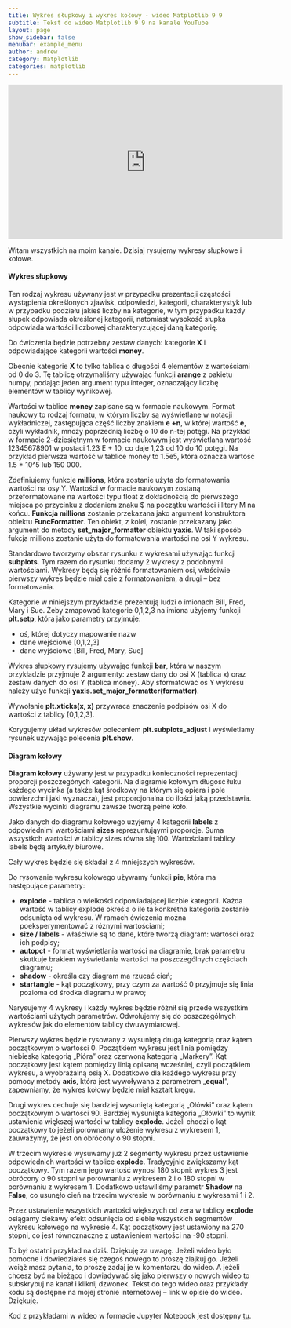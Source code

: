 ```yaml
---
title: Wykres słupkowy i wykres kołowy - wideo Matplotlib 9 9
subtitle: Tekst do wideo Matplotlib 9 9 na kanale YouTube
layout: page
show_sidebar: false
menubar: example_menu
author: andrew
category: Matplotlib
categories: matplotlib
---
```


<center>
<iframe width="560" height="315" src="https://www.youtube.com/embed/1AMoeG6QgqI" frameborder="0" allow="accelerometer; autoplay; encrypted-media; gyroscope; picture-in-picture" allowfullscreen></iframe>
</center>

Witam wszystkich na moim kanale. Dzisiaj rysujemy wykresy słupkowe i kołowe.

#### **Wykres słupkowy**

Ten rodzaj wykresu używany jest w przypadku prezentacji częstości wystąpienia określonych zjawisk, odpowiedzi, kategorii, charakterystyk lub w przypadku podziału jakieś liczby na kategorie, w tym przypadku każdy słupek odpowiada określonej kategorii, natomiast wysokość słupka odpowiada wartości liczbowej charakteryzującej daną kategorię.

Do ćwiczenia będzie potrzebny zestaw danych: kategorie **X** i odpowiadające kategorii wartości **money**.

Obecnie kategorie **X** to tylko tablica o długości 4 elementów z wartościami od 0 do 3. Tę tablicę otrzymaliśmy używając funkcji **arange** z pakietu numpy, podając jeden argument typu integer, oznaczający liczbę elementów w tablicy wynikowej. 

Wartości w tablice **money** zapisane są w formacie naukowym. Format naukowy to rodzaj formatu, w którym liczby są wyświetlane w notacji wykładniczej, zastępująca część liczby znakiem **e +n**, w której wartość **e**, czyli wykładnik, mnoży poprzednią liczbę o 10 do n-tej potęgi. Na przykład w formacie 2-dziesiętnym w formacie naukowym jest wyświetlana wartość 12345678901 w postaci 1.23 E + 10, co daje 1,23 od 10 do 10 potęgi. Na przykład pierwsza wartość w tablice money to 1.5e5, która oznacza wartość 1.5 * 10^5 lub 150 000.

Zdefiniujemy funkcje **millions**, która zostanie użyta do formatowania wartości na osy Y. Wartości w formacie naukowym zostaną przeformatowane na wartości typu float z dokładnością do pierwszego miejsca po przycinku z dodaniem znaku $ na początku wartości i litery M na końcu. **Funkcja millions** zostanie przekazana jako argument konstruktora obiektu **FuncFormatter**. Ten obiekt, z kolei, zostanie przekazany jako argument do metody **set_major_formatter** obiektu **yaxis**. W taki sposób fukcja millions zostanie użyta do formatowania wartości na osi Y wykresu.

Standardowo tworzymy obszar rysunku z wykresami używając funkcji **subplots**. Tym razem do rysunku dodamy 2 wykresy z podobnymi wartościami. Wykresy będą się różnić formatowaniem osi, właściwie pierwszy wykres będzie miał osie z formatowaniem, a drugi – bez formatowania.

Kategorie w niniejszym przykładzie prezentują ludzi o imionach Bill, Fred, Mary i Sue. Żeby zmapować kategorie 0,1,2,3 na imiona użyjemy funkcji **plt.setp**, która jako parametry przyjmuje:
-	oś, której dotyczy mapowanie nazw
-	dane wejściowe [0,1,2,3]
-	dane wyjściowe [Bill, Fred, Mary, Sue]

Wykres słupkowy rysujemy używając funkcji **bar**, która w naszym przykładzie przyjmuje 2 argumenty: zestaw dany do osi X (tablica x) oraz zestaw danych do osi Y (tablica money). Aby sformatować oś Y wykresu należy użyć funkcji **yaxis.set_major_formatter(formatter)**. 

Wywołanie **plt.xticks(x, x)** przywraca znaczenie podpisów osi X do wartości z tablicy [0,1,2,3].

Korygujemy układ wykresów poleceniem **plt.subplots_adjust** i wyświetlamy rysunek używając polecenia **plt.show**.

#### **Diagram kołowy**

**Diagram kołowy** używany jest w przypadku konieczności reprezentacji proporcji poszczegónych kategorii. Na diagramie kołowym długość łuku każdego wycinka (a także kąt środkowy na którym się opiera i pole powierzchni jaki wyznacza), jest proporcjonalna do ilości jaką przedstawia. Wszystkie wycinki diagramu zawsze tworzą pełne koło.

Jako danych do diagramu kołowego użyjemy 4 kategorii **labels** z odpowiednimi wartościami **sizes** reprezuntująymi proporcje. Suma wszystkch wartości w tablicy sizes równa się 100. Wartościami tablicy labels będą artykuły biurowe.

Cały wykres będzie się składał z 4 mniejszych wykresów.

Do rysowanie wykresu kołowego używamy funkcji **pie**, która ma następujące parametry: 
-	**explode** - tablica o wielkości odpowiadającej liczbie kategorii. Każda wartość w tablicy explode określa o ile ta konkretna kategoria zostanie odsunięta od wykresu. W ramach ćwiczenia można poeksperymentować z różnymi wartościami;
-	**size / labels** - właściwie są to dane, które tworzą diagram: wartości oraz ich podpisy;
-	**autopct** - format wyświetlania wartości na diagramie, brak parametru skutkuje brakiem wyświetlania wartości na poszczególnych częściach diagramu;
-	**shadow** - określa czy diagram ma rzucać cień;
-	**startangle** - kąt początkowy, przy czym za wartość 0 przyjmuje się linia pozioma od środka diagramu w prawo;

Narysujemy 4 wykresy i każdy wykres będzie różnił się przede wszystkim wartościami użytych parametrów. Odwołujemy się do poszczególnych wykresów jak do elementów tablicy dwuwymiarowej.

Pierwszy wykres będzie rysowany z wysuniętą drugą kategorią oraz kątem początkowym o wartości 0. Początkiem wykresu jest linia pomiędzy niebieską kategorią „Pióra” oraz czerwoną kategorią „Markery”. Kąt początkowy jest kątem pomiędzy linią opisaną wcześniej, czyli początkiem wykresu, a wyobrażalną osią X. Dodatkowo dla każdego wykresu przy pomocy metody **axis**, która jest wywoływana z parametrem „**equal**”, zapewniamy, że wykres kołowy będzie miał kształt kręgu.

Drugi wykres cechuje się bardziej wysuniętą kategorią „Ołówki” oraz kątem początkowym o wartości 90. Bardziej wysunięta kategoria „Ołówki” to wynik ustawienia większej wartości w tablicy **explode**. Jeżeli chodzi o kąt początkowy to jeżeli porównamy ułożenie wykresu z wykresem 1, zauważymy, że jest on obrócony o 90 stopni.

W trzecim wykresie wysuwamy już 2 segmenty wykresu przez ustawienie odpowiednich wartości w tablice **explode**. Tradycyjnie zwiększamy kąt początkowy. Tym razem jego wartość wynosi 180 stopni: wykres 3 jest obrócony o 90 stopni w porównaniu z wykresem 2 i o 180 stopni w porównaniu z wykresem 1. Dodatkowo ustawiliśmy parametr **Shadow** na **False**, co usunęło cień na trzecim wykresie w porównaniu z wykresami 1 i 2.

Przez ustawienie wszystkich wartości większych od zera w tablicy **explode** osiągamy ciekawy efekt odsunięcia od siebie wszystkich segmentów wykresu kołowego na wykresie 4. Kąt początkowy jest ustawiony na 270 stopni, co jest równoznaczne z ustawieniem wartości na -90 stopni.

To był ostatni przykład na dziś. Dziękuję za uwagę. Jeżeli wideo było pomocne i dowiedziałeś się czegoś nowego to proszę zlajkuj go. Jeżeli wciąż masz pytania, to proszę zadaj je w komentarzu do wideo. A jeżeli chcesz być na bieżąco i dowiadywać się jako pierwszy o nowych wideo to subskrybuj na kanał i kliknij dzwonek. Tekst do tego wideo oraz przykłady kodu są dostępne na mojej stronie internetowej – link w opisie do wideo. Dziękuję.

Kod z przykładami w wideo w formacie Jupyter Notebook jest dostępny <a href="/assets/code/code_script_matplotlib_wideo_9.ipynb" download>tu</a>.